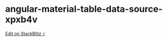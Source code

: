 # angular-material-table-data-source-xpxb4v

[Edit on StackBlitz ⚡️](https://stackblitz.com/edit/angular-material-table-data-source-xpxb4v)